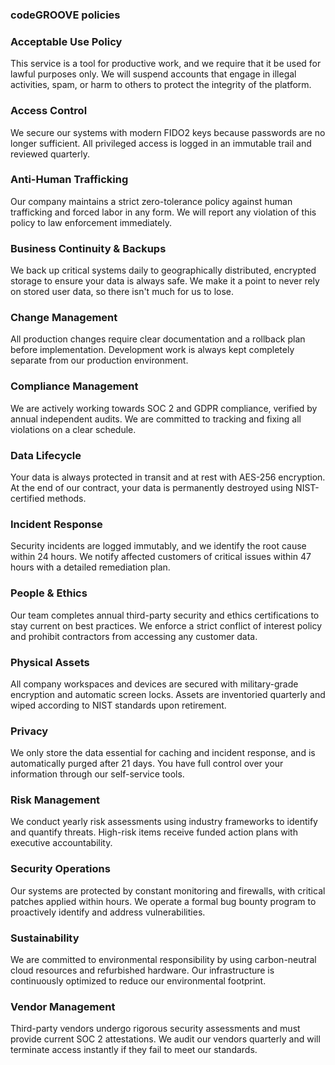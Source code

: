 ### codeGROOVE policies


### Acceptable Use Policy
This service is a tool for productive work, and we require that it be used for lawful purposes only. We will suspend accounts that engage in illegal activities, spam, or harm to others to protect the integrity of the platform.

### Access Control
We secure our systems with modern FIDO2 keys because passwords are no longer sufficient. All privileged access is logged in an immutable trail and reviewed quarterly.

### Anti-Human Trafficking
Our company maintains a strict zero-tolerance policy against human trafficking and forced labor in any form. We will report any violation of this policy to law enforcement immediately.

### Business Continuity & Backups
We back up critical systems daily to geographically distributed, encrypted storage to ensure your data is always safe. We make it a point to never rely on stored user data, so there isn't much for us to lose.

### Change Management
All production changes require clear documentation and a rollback plan before implementation. Development work is always kept completely separate from our production environment.

### Compliance Management
We are actively working towards SOC 2 and GDPR compliance, verified by annual independent audits. We are committed to tracking and fixing all violations on a clear schedule.

### Data Lifecycle
Your data is always protected in transit and at rest with AES-256 encryption. At the end of our contract, your data is permanently destroyed using NIST-certified methods.

### Incident Response
Security incidents are logged immutably, and we identify the root cause within 24 hours. We notify affected customers of critical issues within 47 hours with a detailed remediation plan.

### People & Ethics
Our team completes annual third-party security and ethics certifications to stay current on best practices. We enforce a strict conflict of interest policy and prohibit contractors from accessing any customer data.

### Physical Assets
All company workspaces and devices are secured with military-grade encryption and automatic screen locks. Assets are inventoried quarterly and wiped according to NIST standards upon retirement.

### Privacy
We only store the data essential for caching and incident response, and is automatically purged after 21 days. You have full control over your information through our self-service tools.

### Risk Management
We conduct yearly risk assessments using industry frameworks to identify and quantify threats. High-risk items receive funded action plans with executive accountability.

### Security Operations
Our systems are protected by constant monitoring and firewalls, with critical patches applied within hours. We operate a formal bug bounty program to proactively identify and address vulnerabilities.

### Sustainability
We are committed to environmental responsibility by using carbon-neutral cloud resources and refurbished hardware. Our infrastructure is continuously optimized to reduce our environmental footprint.

### Vendor Management
Third-party vendors undergo rigorous security assessments and must provide current SOC 2 attestations. We audit our vendors quarterly and will terminate access instantly if they fail to meet our standards.
